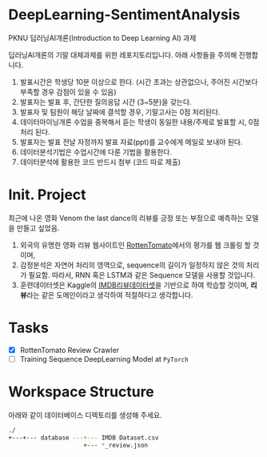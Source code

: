 # DeepLearning-SentimentAnalysis
PKNU 딥러닝AI개론(Introduction to Deep Learning AI) 과제

딥러닝AI개론의 기말 대체과제를 위한 레포지토리입니다. 아래 사항들을 주의해 진행합니다.
1. 발표시간은 학생당 10분 이상으로 한다. (시간 초과는 상관없으나, 주어진 시간보다 부족할 경우 감점이 있을 수 있음)
2. 발표자는 발표 후, 간단한 질의응답 시간 (3~5분)을 갖는다.
3. 발표자 및 팀원이 해당 날짜에 결석할 경우, 기말고사는 0점 처리된다.
4. 데이터마이닝개론 수업을 중복해서 듣는 학생이 동일한 내용/주제로 발표할 시, 0점처리 된다.
5. 발표자는 발표 전날 자정까지 발표 자료(ppt)를 교수에게 메일로 보내야 된다.
6. 데이터분석기법은 수업시간에 다룬 기법을 활용한다.
7. 데이터분석에 활용한 코드 반드시 첨부 (코드 따로 제출)

# Init. Project
최근에 나온 영화 Venom the last dance의 리뷰를 긍정 또는 부정으로 예측하는 모델을 만들고 싶었음.
1. 외국의 유명한 영화 리뷰 웹사이트인 [RottenTomato](https://www.rottentomatoes.com/m/venom_the_last_dance)에서의 평가를 웹 크롤링 할 것이며,
2. 감정분석은 자연어 처리의 영역으로, sequence의 길이가 일정하지 않은 것의 처리가 필요함. 따라서, RNN 혹은 LSTM과 같은 Sequence 모델을 사용할 것입니다.
3. 훈련데이터셋은 Kaggle의 [IMDB리뷰데이터셋](https://www.kaggle.com/datasets/lakshmi25npathi/imdb-dataset-of-50k-movie-reviews)을 기반으로 하여 학습할 것이며, **리뷰**라는 같은 도메인이라고 생각하여 적절하다고 생각합니다.

# Tasks
- [x] RottenTomato Review Crawler
- [ ] Training Sequence DeepLearning Model at `PyTorch` 

# Workspace Structure
아래와 같이 데이터베이스 디렉토리를 생성해 주세요.
```bash
./
+---+--- database ---+--- IMDB Dataset.csv
                     +--- *_review.json
```